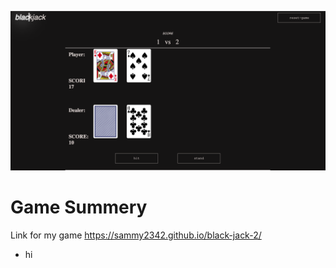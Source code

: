 
![game](./Screen%20Shot%202022-09-22%20at%207.21.05%20PM.png)
# Game Summery

Link for my game https://sammy2342.github.io/black-jack-2/

* hi